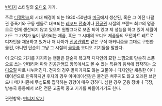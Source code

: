 [빈티지](%EB%B9%88%ED%8B%B0%EC%A7%80.md) 스타일의
[오디오](%EC%98%A4%EB%94%94%EC%98%A4.md) 기기.

주로 [디젤펑크](%EB%94%94%EC%A0%A4%ED%8E%91%ED%81%AC.md)의 시대 배경이 되는 1930~50년대
[미국](%EB%AF%B8%EA%B5%AD.md)에서 생산된, 혹은 그 이전 나팔관 증폭기와 구동 핸들로 대표되는
[레코드](%EB%A0%88%EC%BD%94%EB%93%9C.md) [전축](%EC%A0%84%EC%B6%95.md)이나
[진공관](%EC%A7%84%EA%B3%B5%EA%B4%80.md) 시절의 브랜드 최고의 명품으로 현재 생산되지 않고 있으며 원형그대로
보존 되어 있고 제 성능을 하고 있어 세월이 가도 그 가치가 높이 평가되는 제품, 혹은 그 시대의 오디오 제품들의 모던아트 레트로 디자인을
채용하고 있거나 더 나아가 [진공관앰프](%EC%A7%84%EA%B3%B5%EA%B4%80%20%EC%95%B0%ED%94%84.md) 같은 구식 매커니즘을 그대로
구현한 물건, 아니면 단순히 그냥 그 시절의 [골동품](%EA%B3%A8%EB%8F%99%ED%92%88.md) 오디오 기기들을
말한다.

이 오디오 기기를 지지하는 팬들은 단순히 복고적 디자인의 묘한 느낌으로 단순히 소품으로 쓰는 인테리어 파와 [진공관앰프](%EC%A7%84%EA%B3%B5%EA%B4%80%20%EC%95%B0%ED%94%84.md) 항목에서도 볼 수 있는 특유의
음색에 집착하는 [오디오필](%EC%98%A4%EB%94%94%EC%98%A4%ED%95%84.md) 파로 나뉘어진다. 전자의 경우
돌아가지도 않는 고물이나 디자인만 채용한 이미테이션으로 만족하지만 후자의 경우 이미테이션같은 물건은 쳐주지도 않고 오래된 브랜드나 메커니즘에
무섭도록 집착하는 경향이 매우 강하다. 심한 경우 군용 장비나 극장, 방송국 등등에서 쓰던 전문 고출력 중고 기기를 파들어가기도 한다.

관련항목: [빈티지 악기](%EB%B9%88%ED%8B%B0%EC%A7%80%20%EC%95%85%EA%B8%B0.md)

